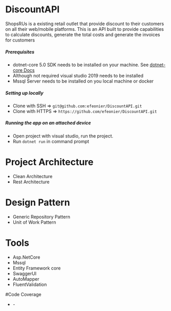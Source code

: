 # DiscountAPI

<!-- Add buttons here -->

ShopsRUs is a existing retail outlet that provide discount to their customers on all their web/mobile platforms. This is
an API built to provide capabilities to calculate discounts, generate the total costs and generate the invoices for
customers

##### Prerequisites
- dotnet-core 5.0 SDK needs to be installed on your machine. See [dotnet-core Docs](https://dotnet.microsoft.com/download/dotnet-core/5.0)
- Although not required visual studio 2019 needs to be installed
- Mssql Server needs to be installed on you local machine or docker

##### Setting up locally
- Clone with SSH => `git@github.com:efeonier/DiscountAPI.git`
- Clone with HTTPS => `https://github.com/efeonier/DiscountAPI.git`

##### Running the app on an attached device
- Open project with visual studio, run the project.
- Run `dotnet run` in command prompt


# Project Architecture
<ul>
<li>Clean Architecture</li>
<li>Rest Architecture</li>
</ul>

# Design Pattern
<ul>
<li>Generic Repository Pattern</li>
<li>Unit of Work Pattern</li>
</ul>

# Tools

<ul>
<li>Asp.NetCore</li>
<li>Mssql</li>
<li>Entity Framework core</li>
<li>SwaggerUI</li>
<li>AutoMapper</li>
<li>FluentValidation</li>
</ul>

#Code Coverage
<ul>
<li>-</li>
</ul>
